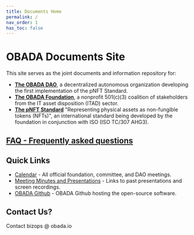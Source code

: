 ```yaml
---
title: Documents Home
permalink: /
nav_order: 1
has_toc: false
---
```


#  OBADA Documents Site
This site serves as the joint documents and information repository for:
* **[The OBADA DAO](https://www.obadafoundation.org/dao)**, a decentralized autonomous organization developing the first implementation of the pNFT Standard.
* **[The OBADA Foundation](/about)**, a nonprofit 501(c)(3) coalition of stakeholders from the IT asset disposition (ITAD) sector.  
* **[The pNFT Standard](https://www.obadafoundation.org/standard)** "Representing physical assets as non-fungible tokens (NFTs)", an international standard being developed by the foundation in conjunction with ISO (ISO TC/307 AHG3).

## [FAQ - Frequently asked questions](https://www.obadafoundation.org/marketing/faq)

## Quick Links
* [Calendar](https://www.obadafoundation.org/calendar) - All official foundation, committee, and DAO meetings.
* [Meeting Minutes and Presentations](https://www.obadafoundation.org/meetings) - Links to past presentations and screen recordings.
* [OBADA Github](https://github.com/obada-foundation/) - OBADA Github hosting the open-source software.

## Contact Us?
Contact bizops @ obada.io

	




